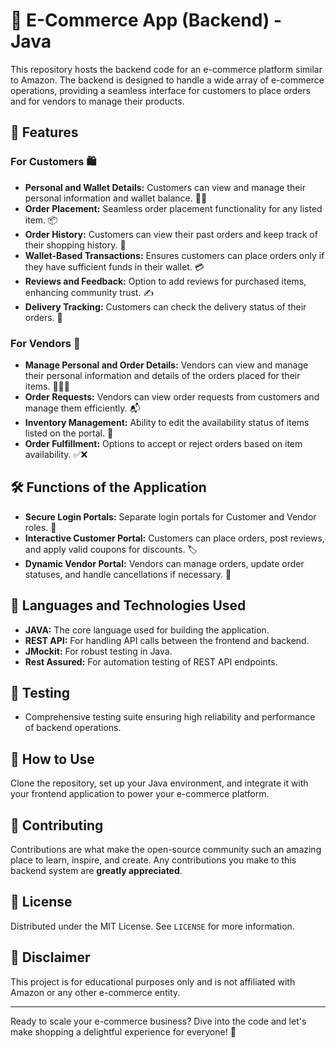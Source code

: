 # 🛒 E-Commerce App (Backend) - Java

This repository hosts the backend code for an e-commerce platform similar to Amazon. The backend is designed to handle a wide array of e-commerce operations, providing a seamless interface for customers to place orders and for vendors to manage their products.

## 🚀 Features

### For Customers 🛍️
- **Personal and Wallet Details:** Customers can view and manage their personal information and wallet balance. 👤💼
- **Order Placement:** Seamless order placement functionality for any listed item. 📦
- **Order History:** Customers can view their past orders and keep track of their shopping history. 📖
- **Wallet-Based Transactions:** Ensures customers can place orders only if they have sufficient funds in their wallet. 💳
- **Reviews and Feedback:** Option to add reviews for purchased items, enhancing community trust. ✍️
- **Delivery Tracking:** Customers can check the delivery status of their orders. 🚚

### For Vendors 🏪
- **Manage Personal and Order Details:** Vendors can view and manage their personal information and details of the orders placed for their items. 👨‍💼📜
- **Order Requests:** Vendors can view order requests from customers and manage them efficiently. 📬
- **Inventory Management:** Ability to edit the availability status of items listed on the portal. 🔄
- **Order Fulfillment:** Options to accept or reject orders based on item availability. ✅❌

## 🛠️ Functions of the Application

- **Secure Login Portals:** Separate login portals for Customer and Vendor roles. 🔐
- **Interactive Customer Portal:** Customers can place orders, post reviews, and apply valid coupons for discounts. 🏷️
- **Dynamic Vendor Portal:** Vendors can manage orders, update order statuses, and handle cancellations if necessary. 🔄

## 📌 Languages and Technologies Used

- **JAVA:** The core language used for building the application.
- **REST API:** For handling API calls between the frontend and backend.
- **JMockit:** For robust testing in Java.
- **Rest Assured:** For automation testing of REST API endpoints.

## 🧪 Testing

- Comprehensive testing suite ensuring high reliability and performance of backend operations.

## 📝 How to Use

Clone the repository, set up your Java environment, and integrate it with your frontend application to power your e-commerce platform.

## 🤝 Contributing

Contributions are what make the open-source community such an amazing place to learn, inspire, and create. Any contributions you make to this backend system are **greatly appreciated**.

## 📜 License

Distributed under the MIT License. See `LICENSE` for more information.

## 📢 Disclaimer

This project is for educational purposes only and is not affiliated with Amazon or any other e-commerce entity.

---

Ready to scale your e-commerce business? Dive into the code and let's make shopping a delightful experience for everyone! 🌟
